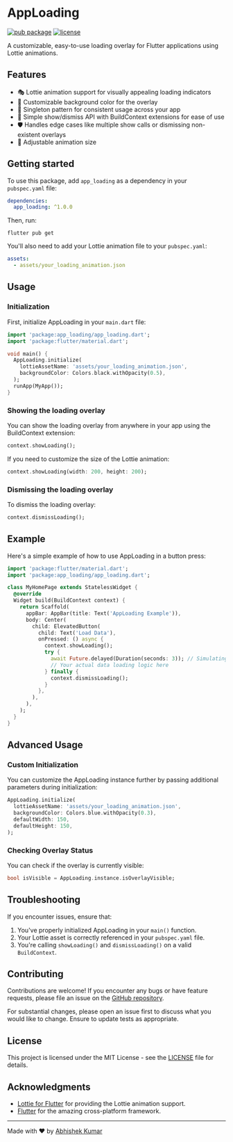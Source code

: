 # AppLoading

[![pub package](https://img.shields.io/pub/v/app_loading.svg)]([https://pub.dev/packages/flutter_app_loading_indicator])
[![license](https://img.shields.io/badge/license-MIT-blue.svg)](https://opensource.org/licenses/MIT)

A customizable, easy-to-use loading overlay for Flutter applications using Lottie animations.

## Features

- 🎭 Lottie animation support for visually appealing loading indicators
- 🎨 Customizable background color for the overlay
- 🔄 Singleton pattern for consistent usage across your app
- 🚀 Simple show/dismiss API with BuildContext extensions for ease of use
- 🛡️ Handles edge cases like multiple show calls or dismissing non-existent overlays
- 📏 Adjustable animation size

## Getting started

To use this package, add `app_loading` as a dependency in your `pubspec.yaml` file:

```yaml
dependencies:
  app_loading: ^1.0.0
```

Then, run:

```
flutter pub get
```

You'll also need to add your Lottie animation file to your `pubspec.yaml`:

```yaml
assets:
  - assets/your_loading_animation.json
```

## Usage

### Initialization

First, initialize AppLoading in your `main.dart` file:

```dart
import 'package:app_loading/app_loading.dart';
import 'package:flutter/material.dart';

void main() {
  AppLoading.initialize(
    lottieAssetName: 'assets/your_loading_animation.json',
    backgroundColor: Colors.black.withOpacity(0.5),
  );
  runApp(MyApp());
}
```

### Showing the loading overlay

You can show the loading overlay from anywhere in your app using the BuildContext extension:

```dart
context.showLoading();
```

If you need to customize the size of the Lottie animation:

```dart
context.showLoading(width: 200, height: 200);
```

### Dismissing the loading overlay

To dismiss the loading overlay:

```dart
context.dismissLoading();
```

## Example

Here's a simple example of how to use AppLoading in a button press:

```dart
import 'package:flutter/material.dart';
import 'package:app_loading/app_loading.dart';

class MyHomePage extends StatelessWidget {
  @override
  Widget build(BuildContext context) {
    return Scaffold(
      appBar: AppBar(title: Text('AppLoading Example')),
      body: Center(
        child: ElevatedButton(
          child: Text('Load Data'),
          onPressed: () async {
            context.showLoading();
            try {
              await Future.delayed(Duration(seconds: 3)); // Simulating an async operation
              // Your actual data loading logic here
            } finally {
              context.dismissLoading();
            }
          },
        ),
      ),
    );
  }
}
```

## Advanced Usage

### Custom Initialization

You can customize the AppLoading instance further by passing additional parameters during initialization:

```dart
AppLoading.initialize(
  lottieAssetName: 'assets/your_loading_animation.json',
  backgroundColor: Colors.blue.withOpacity(0.3),
  defaultWidth: 150,
  defaultHeight: 150,
);
```

### Checking Overlay Status

You can check if the overlay is currently visible:

```dart
bool isVisible = AppLoading.instance.isOverlayVisible;
```

## Troubleshooting

If you encounter issues, ensure that:

1. You've properly initialized AppLoading in your `main()` function.
2. Your Lottie asset is correctly referenced in your `pubspec.yaml` file.
3. You're calling `showLoading()` and `dismissLoading()` on a valid `BuildContext`.

## Contributing

Contributions are welcome! If you encounter any bugs or have feature requests, please file an issue on the [GitHub repository](https://github.com/yourusername/app_loading/issues).

For substantial changes, please open an issue first to discuss what you would like to change. Ensure to update tests as appropriate.

## License

This project is licensed under the MIT License - see the [LICENSE](LICENSE) file for details.

## Acknowledgments

- [Lottie for Flutter](https://pub.dev/packages/lottie) for providing the Lottie animation support.
- [Flutter](https://flutter.dev/) for the amazing cross-platform framework.

---

Made with ❤️ by [Abhishek Kumar](https://github.com/abhiiishek2000)
